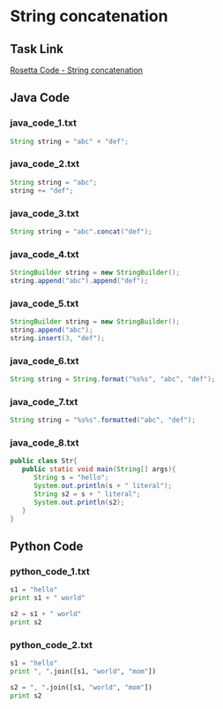 # String concatenation

## Task Link
[Rosetta Code - String concatenation](https://rosettacode.org/wiki/String_concatenation)

## Java Code
### java_code_1.txt
```java
String string = "abc" + "def";

```

### java_code_2.txt
```java
String string = "abc";
string += "def";

```

### java_code_3.txt
```java
String string = "abc".concat("def");

```

### java_code_4.txt
```java
StringBuilder string = new StringBuilder();
string.append("abc").append("def");

```

### java_code_5.txt
```java
StringBuilder string = new StringBuilder();
string.append("abc");
string.insert(3, "def");

```

### java_code_6.txt
```java
String string = String.format("%s%s", "abc", "def");

```

### java_code_7.txt
```java
String string = "%s%s".formatted("abc", "def");

```

### java_code_8.txt
```java
public class Str{
   public static void main(String[] args){
      String s = "hello";
      System.out.println(s + " literal");
      String s2 = s + " literal";
      System.out.println(s2);
   }
}

```

## Python Code
### python_code_1.txt
```python
s1 = "hello"
print s1 + " world"

s2 = s1 + " world"
print s2

```

### python_code_2.txt
```python
s1 = "hello"
print ", ".join([s1, "world", "mom"])

s2 = ", ".join([s1, "world", "mom"])
print s2

```

